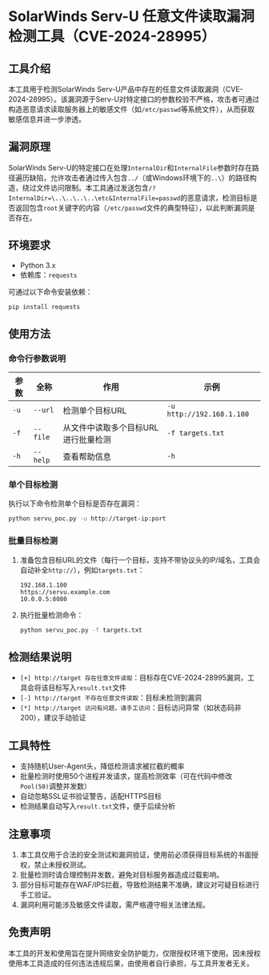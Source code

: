 # SolarWinds Serv-U 任意文件读取漏洞检测工具（CVE-2024-28995）

## 工具介绍
本工具用于检测SolarWinds Serv-U产品中存在的任意文件读取漏洞（CVE-2024-28995）。该漏洞源于Serv-U对特定接口的参数校验不严格，攻击者可通过构造恶意请求读取服务器上的敏感文件（如`/etc/passwd`等系统文件），从而获取敏感信息并进一步渗透。

## 漏洞原理
SolarWinds Serv-U的特定接口在处理`InternalDir`和`InternalFile`参数时存在路径遍历缺陷，允许攻击者通过传入包含`../`（或Windows环境下的`..\`）的路径构造，绕过文件访问限制。本工具通过发送包含`/?InternalDir=\..\..\..\..\etc&InternalFile=passwd`的恶意请求，检测目标是否返回包含`root`关键字的内容（`/etc/passwd`文件的典型特征），以此判断漏洞是否存在。

## 环境要求
- Python 3.x
- 依赖库：`requests`

可通过以下命令安装依赖：
```bash
pip install requests
```

## 使用方法
### 命令行参数说明
| 参数 | 全称 | 作用 | 示例 |
|------|------|------|------|
| `-u` | `--url` | 检测单个目标URL | `-u http://192.168.1.100` |
| `-f` | `--file` | 从文件中读取多个目标URL进行批量检测 | `-f targets.txt` |
| `-h` | `--help` | 查看帮助信息 | `-h` |

### 单个目标检测
执行以下命令检测单个目标是否存在漏洞：
```bash
python servu_poc.py -u http://target-ip:port
```

### 批量目标检测
1. 准备包含目标URL的文件（每行一个目标，支持不带协议头的IP/域名，工具会自动补全`http://`），例如`targets.txt`：
   ```
   192.168.1.100
   https://servu.example.com
   10.0.0.5:8080
   ```
2. 执行批量检测命令：
   ```bash
   python servu_poc.py -f targets.txt
   ```

## 检测结果说明
- `[+] http://target 存在任意文件读取`：目标存在CVE-2024-28995漏洞，工具会将该目标写入`result.txt`文件
- `[-] http://target 不存在任意文件读取`：目标未检测到漏洞
- `[*] http://target 访问有问题，请手工访问`：目标访问异常（如状态码非200），建议手动验证

## 工具特性
- 支持随机User-Agent头，降低检测请求被拦截的概率
- 批量检测时使用50个进程并发请求，提高检测效率（可在代码中修改`Pool(50)`调整并发数）
- 自动忽略SSL证书验证警告，适配HTTPS目标
- 检测结果自动写入`result.txt`文件，便于后续分析

## 注意事项
1. 本工具仅用于合法的安全测试和漏洞验证，使用前必须获得目标系统的书面授权，禁止未授权测试。
2. 批量检测时请合理控制并发数，避免对目标服务器造成过载影响。
3. 部分目标可能存在WAF/IPS拦截，导致检测结果不准确，建议对可疑目标进行手工验证。
4. 漏洞利用可能涉及敏感文件读取，需严格遵守相关法律法规。

## 免责声明
本工具的开发和使用旨在提升网络安全防护能力，仅限授权环境下使用。因未授权使用本工具造成的任何违法违规后果，由使用者自行承担，与工具开发者无关。
